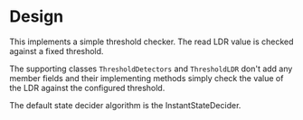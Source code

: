 # Design
This implements a simple threshold checker.
The read LDR value is checked against a fixed threshold.

The supporting classes ```ThresholdDetectors``` and ```ThresholdLDR``` don't add any member fields
and their implementing methods simply check the value of the LDR against the configured threshold.

The default state decider algorithm is the InstantStateDecider.